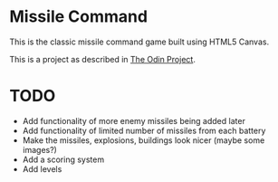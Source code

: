 # Missile Command
This is the classic missile command game built using HTML5 Canvas.

This is a project as described in [The Odin Project](http://www.theodinproject.com/courses/javascript-and-jquery/lessons/building-games-with-canvas).

# TODO
- Add functionality of more enemy missiles being added later
- Add functionality of limited number of missiles from each battery
- Make the missiles, explosions, buildings look nicer (maybe some images?)
- Add a scoring system
- Add levels